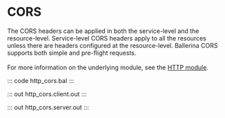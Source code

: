 # CORS

The CORS headers can be applied in both the service-level and the resource-level. Service-level CORS headers apply to all the resources
unless there are headers configured at the resource-level. Ballerina CORS supports both simple and pre-flight requests.<br/><br/>
For more information on the underlying module, 
see the [HTTP module](https://lib.ballerina.io/ballerina/http/latest/).

::: code http_cors.bal :::

::: out http_cors.client.out :::

::: out http_cors.server.out :::